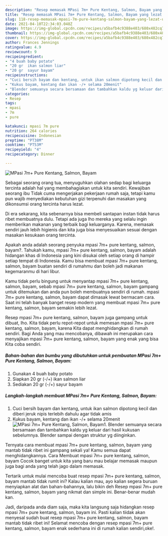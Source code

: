 ```yaml
---
description: "Resep memasak MPasi 7m+ Pure Kentang, Salmon, Bayam yang lezat Untuk Jualan"
title: "Resep memasak MPasi 7m+ Pure Kentang, Salmon, Bayam yang lezat Untuk Jualan"
slug: 118-resep-memasak-mpasi-7m-pure-kentang-salmon-bayam-yang-lezat-untuk-jualan
date: 2021-04-10T22:34:03.048Z
image: https://img-global.cpcdn.com/recipes/a5bafb4c9388e403/680x482cq70/mpasi-7m-pure-kentang-salmon-bayam-foto-resep-utama.jpg
thumbnail: https://img-global.cpcdn.com/recipes/a5bafb4c9388e403/680x482cq70/mpasi-7m-pure-kentang-salmon-bayam-foto-resep-utama.jpg
cover: https://img-global.cpcdn.com/recipes/a5bafb4c9388e403/680x482cq70/mpasi-7m-pure-kentang-salmon-bayam-foto-resep-utama.jpg
author: Frances Jennings
ratingvalue: 4.9
reviewcount: 9
recipeingredient:
- "4 buah baby potato"
- "20 gr  ikan salmon liar"
- "20 gr  sayur bayam"
recipeinstructions:
- "Cuci bersih bayam dan kentang, untuk ikan salmon dipotong kecil dan diberi jeruk nipis terlebih dahulu agar tidak amis"
- "Kukus bayam, kentang dan ikan -/+ selama 20menit"
- "Blender semuanya secara bersamaan dan tambahkan kaldu yg keluar dari hasil kukusan sebelumnya. Blender sampai dengan struktur yg diinginkan."
categories:
- Resep
tags:
- mpasi
- 7m
- pure

katakunci: mpasi 7m pure 
nutrition: 264 calories
recipecuisine: Indonesian
preptime: "PT38M"
cooktime: "PT53M"
recipeyield: "4"
recipecategory: Dinner

---
```



![MPasi 7m+ Pure Kentang, Salmon, Bayam](https://img-global.cpcdn.com/recipes/a5bafb4c9388e403/680x482cq70/mpasi-7m-pure-kentang-salmon-bayam-foto-resep-utama.jpg)

Sebagai seorang orang tua, menyuguhkan olahan sedap bagi keluarga tercinta adalah hal yang membahagiakan untuk kita sendiri. Kewajiban seorang ibu Tidak cuma mengerjakan pekerjaan rumah saja, tetapi kamu pun wajib menyediakan kebutuhan gizi terpenuhi dan masakan yang dikonsumsi orang tercinta harus lezat.

Di era  sekarang, kita sebenarnya bisa membeli santapan instan tidak harus ribet membuatnya dulu. Tetapi ada juga lho mereka yang selalu ingin memberikan makanan yang terbaik bagi keluarganya. Karena, memasak sendiri jauh lebih higienis dan kita juga bisa menyesuaikan sesuai dengan masakan kesukaan orang tercinta. 



Apakah anda adalah seorang penyuka mpasi 7m+ pure kentang, salmon, bayam?. Tahukah kamu, mpasi 7m+ pure kentang, salmon, bayam adalah hidangan khas di Indonesia yang kini disukai oleh setiap orang di hampir setiap tempat di Indonesia. Kamu bisa membuat mpasi 7m+ pure kentang, salmon, bayam buatan sendiri di rumahmu dan boleh jadi makanan kegemaranmu di hari libur.

Kamu tidak perlu bingung untuk menyantap mpasi 7m+ pure kentang, salmon, bayam, sebab mpasi 7m+ pure kentang, salmon, bayam gampang untuk ditemukan dan anda pun boleh membuatnya sendiri di rumah. mpasi 7m+ pure kentang, salmon, bayam dapat dimasak lewat bermacam cara. Saat ini telah banyak banget resep modern yang membuat mpasi 7m+ pure kentang, salmon, bayam semakin lebih lezat.

Resep mpasi 7m+ pure kentang, salmon, bayam juga gampang untuk dibuat, lho. Kita tidak perlu repot-repot untuk memesan mpasi 7m+ pure kentang, salmon, bayam, karena Kita dapat menghidangkan di rumah sendiri. Bagi Anda yang mau mencobanya, dibawah ini merupakan cara menyajikan mpasi 7m+ pure kentang, salmon, bayam yang enak yang bisa Kita coba sendiri.

<!--inarticleads1-->

##### Bahan-bahan dan bumbu yang dibutuhkan untuk pembuatan MPasi 7m+ Pure Kentang, Salmon, Bayam:

1. Gunakan 4 buah baby potato
1. Siapkan 20 gr (-/+) ikan salmon liar
1. Sediakan 20 gr (-/+) sayur bayam




<!--inarticleads2-->

##### Langkah-langkah membuat MPasi 7m+ Pure Kentang, Salmon, Bayam:

1. Cuci bersih bayam dan kentang, untuk ikan salmon dipotong kecil dan diberi jeruk nipis terlebih dahulu agar tidak amis
1. Kukus bayam, kentang dan ikan -/+ selama 20menit
<img src="https://img-global.cpcdn.com/steps/90a0b3de3b06ba55/160x128cq70/mpasi-7m-pure-kentang-salmon-bayam-langkah-memasak-2-foto.jpg" alt="MPasi 7m+ Pure Kentang, Salmon, Bayam">1. Blender semuanya secara bersamaan dan tambahkan kaldu yg keluar dari hasil kukusan sebelumnya. Blender sampai dengan struktur yg diinginkan.




Ternyata cara membuat mpasi 7m+ pure kentang, salmon, bayam yang mantab tidak ribet ini gampang sekali ya! Kamu semua dapat menghidangkannya. Cara Membuat mpasi 7m+ pure kentang, salmon, bayam Cocok banget untuk kita yang baru mau belajar memasak maupun juga bagi anda yang telah jago dalam memasak.

Tertarik untuk mulai mencoba buat resep mpasi 7m+ pure kentang, salmon, bayam mantab tidak rumit ini? Kalau kalian mau, ayo kalian segera buruan menyiapkan alat dan bahan-bahannya, lalu bikin deh Resep mpasi 7m+ pure kentang, salmon, bayam yang nikmat dan simple ini. Benar-benar mudah kan. 

Jadi, daripada anda diam saja, maka kita langsung saja hidangkan resep mpasi 7m+ pure kentang, salmon, bayam ini. Pasti kalian tiidak akan menyesal sudah buat resep mpasi 7m+ pure kentang, salmon, bayam mantab tidak ribet ini! Selamat mencoba dengan resep mpasi 7m+ pure kentang, salmon, bayam enak sederhana ini di rumah kalian sendiri,oke!.

